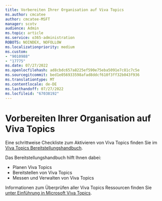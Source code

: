 ```yaml
---
title: Vorbereiten Ihrer Organisation auf Viva Topics
ms.author: cmcatee
author: cmcatee-MSFT
manager: scotv
audience: Admin
ms.topic: article
ms.service: o365-administration
ROBOTS: NOINDEX, NOFOLLOW
ms.localizationpriority: medium
ms.custom:
- "9010988"
- "17775"
ms.date: 07/27/2022
ms.openlocfilehash: ad8cbdc657a8225ef590e75eba5091e7c81c7c5e
ms.sourcegitcommit: bed1e056933598afad8ddcf610f3ff32b043f936
ms.translationtype: MT
ms.contentlocale: de-DE
ms.lasthandoff: 07/27/2022
ms.locfileid: "67038192"
---
```

# <a name="prepare-your-organization-for-viva-topics"></a>Vorbereiten Ihrer Organisation auf Viva Topics

Eine schrittweise Checkliste zum Aktivieren von Viva Topics finden Sie im [Viva Topics Bereitstellungshandbuch](https://go.microsoft.com/fwlink/?linkid=2201621). 

Das Bereitstellungshandbuch hilft Ihnen dabei:

- Planen Viva Topics
- Bereitstellen von Viva Topics
- Messen und Verwalten von Viva Topics  
 
Informationen zum Überprüfen aller Viva Topics Ressourcen finden Sie [unter Einführung in Microsoft Viva Topics](https://docs.microsoft.com/viva/topics/).  